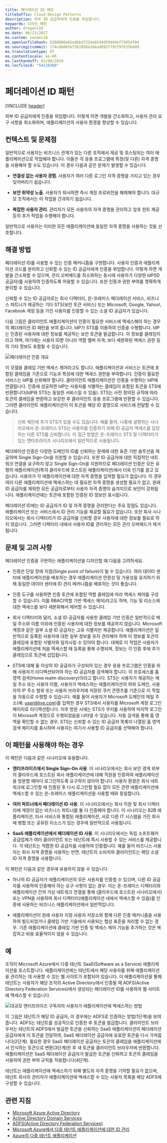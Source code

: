 ```yaml
---
title: 페더레이션 ID 패턴
titleSuffix: Cloud Design Patterns
description: 외부 ID 공급자에게 인증을 위임합니다.
keywords: 디자인 패턴
author: dragon119
ms.date: 06/23/2017
ms.custom: seodec18
ms.openlocfilehash: b268000a81edbb2f224a9244d5949def75854f04
ms.sourcegitcommit: 1f4cdb08fe73b1956e164ad692f792f9f635b409
ms.translationtype: HT
ms.contentlocale: ko-KR
ms.lasthandoff: 01/08/2019
ms.locfileid: "54110360"
---
```

# <a name="federated-identity-pattern"></a>페더레이션 ID 패턴

[!INCLUDE [header](../_includes/header.md)]

외부 ID 공급자에게 인증을 위임합니다. 이렇게 하면 개발을 간소화하고, 사용자 관리 요구 사항을 최소화하며, 애플리케이션의 사용자 환경을 향상할 수 있습니다.

## <a name="context-and-problem"></a>컨텍스트 및 문제점

일반적으로 사용자는 비즈니스 관계가 있는 다른 조직에서 제공 및 호스팅되는 여러 애플리케이션으로 작업해야 합니다. 이들은 각 응용 프로그램에 특정(및 다른) 자격 증명을 사용해야 할 수도 있습니다. 이 경우 다음과 같은 문제가 발생할 수 있습니다.

- **연결성 없는 사용자 경험**. 사용자가 여러 다른 로그인 자격 증명을 가지고 있는 경우 잊어버리기 쉽습니다.

- **보안 취약성 노출**. 사용자가 퇴사하면 즉시 계정 프로비전을 해제해야 합니다. 대규모 조직에서는 이 작업을 간과하기 쉽습니다.

- **복잡한 사용자 관리**. 관리자가 모든 사용자의 자격 증명을 관리하고 암호 힌트 제공 등의 추가 작업을 수행해야 합니다.

일반적으로 사용자는 이러한 모든 애플리케이션에 동일한 자격 증명을 사용하는 것을 선호합니다.

## <a name="solution"></a>해결 방법

페더레이션 ID를 사용할 수 있는 인증 메커니즘을 구현합니다. 사용자 인증과 애플리케이션 코드를 분리하고 신뢰할 수 있는 ID 공급자에게 인증을 위임합니다. 이렇게 하면 개발을 간소화할 수 있으며, 관리 오버헤드를 최소화하는 동시에 사용자가 다양한 IdP(ID 공급자)를 사용하여 인증하도록 허용할 수 있습니다. 또한 인증과 권한 부여를 명확하게 분리할 수 있습니다.

신뢰할 수 있는 ID 공급자로는 회사 디렉터리, 온-프레미스 페더레이션 서비스, 비즈니스 파트너가 제공하는 기타 STS(보안 토큰 서비스) 또는 Microsoft, Google, Yahoo!, Facebook 계정 등을 가진 사용자를 인증할 수 있는 소셜 ID 공급자가 있습니다.

다음 그림은 클라이언트 애플리케이션이 인증이 필요한 서비스에 액세스해야 하는 경우의 페더레이션 ID 패턴을 보여 줍니다. IdP가 STS를 이용하여 인증을 수행합니다. IdP는 인증된 사용자에 대한 정보를 제공하는 보안 토큰을 발급합니다. 이 정보를 클레임이라고 하며, 여기에는 사용자 ID뿐 아니라 역할 멤버 자격, 보다 세분화된 액세스 권한 등의 기타 정보도 포함될 수 있습니다.

![페더레이션 인증 개요](./_images/federated-identity-overview.png)

이 모델을 클레임 기반 액세스 제어라고도 합니다. 애플리케이션과 서비스는 토큰에 포함된 클레임을 기준으로 기능과 특성에 대한 액세스 권한을 부여합니다. 인증이 필요한 서비스는 IdP를 신뢰해야 합니다. 클라이언트 애플리케이션은 인증을 수행하는 IdP에 연결됩니다. 인증에 성공하면 IdP는 사용자를 식별하는 클레임이 포함된 토큰을 STS에 반환합니다(IdP와 STS는 동일한 서비스일 수 있음). STS는 사전 정의된 규칙에 따라 토큰의 클레임을 변환하고 보강한 후 클라이언트 응용 프로그램에 반환할 수 있습니다. 그러면 클라이언트 애플리케이션이 이 토큰을 해당 ID 증명으로 서비스에 전달할 수 있습니다.

> 신뢰 체인에 추가 STS가 있을 수도 있습니다. 예를 들어, 나중에 설명하는 시나리오에서 온-프레미스 STS는 사용자를 인증하기 위해 ID 공급자 액세스를 담당하는 다른 STS를 신뢰합니다. 이 접근 방법은 온-프레미스 STS 및 디렉터리가 있는 엔터프라이즈 시나리오에서 일반적으로 사용됩니다.

페더레이션 인증은 다양한 도메인의 ID를 신뢰하는 문제에 대한 표준 기반 솔루션을 제공하며 Single Sign-On을 지원할 수 있습니다. 또한 ID 공급자에 대한 직접적인 네트워크 연결을 요구하지 않고 Single Sign-On을 지원하므로 페더레이션 인증은 모든 유형의 애플리케이션(특히 클라우드에 호스트된 애플리케이션)에서 더욱 인기를 끌고 있습니다. 사용자가 각 애플리케이션에 대한 자격 증명을 입력할 필요가 없습니다. 이 경우 여러 다른 애플리케이션에 액세스하는 데 필요한 자격 증명을 생성할 필요가 없고, 원래 ID 공급자를 제외한 모든 공급자로부터 사용자 자격 증명이 숨겨지므로 보안이 강화됩니다. 애플리케이션에는 토큰에 포함된 인증된 ID 정보만 표시됩니다.

페더레이션 ID에는 ID 공급자가 ID 및 자격 증명을 관리한다는 주요 장점도 있습니다. 애플리케이션 또는 서비스에서 ID 관리 기능을 제공할 필요가 없습니다. 또한 회사 시나리오에서는 회사 디렉터리가 ID 공급자를 신뢰할 경우 사용자에 대한 정보를 필요로 하지 않습니다. 그러면 디렉터리 내에서 사용자 ID를 관리하는 모든 관리 오버헤드가 제거됩니다.

## <a name="issues-and-considerations"></a>문제 및 고려 사항

페더레이션 인증을 구현하는 애플리케이션을 디자인할 때 다음을 고려하세요.

- 인증은 단일 장애 지점(Single point of failure)이 될 수 있습니다. 여러 데이터 센터에 애플리케이션을 배포하는 경우 애플리케이션 안정성 및 가용성을 유지하기 위해 동일한 데이터 센터에 ID 관리 메커니즘을 배포하는 것이 좋습니다.

- 인증 도구를 사용하면 인증 토큰에 포함된 역할 클레임에 따라 액세스 제어를 구성할 수 있습니다. 이를 RBAC(역할 기반 액세스 제어)라고도 하며, 기능 및 리소스에 대한 액세스를 보다 세분화해서 제어할 수 있습니다.

- 회사 디렉터리와 달리, 소셜 ID 공급자를 사용한 클레임 기반 인증은 일반적으로 메일 주소와 이름 이외에 인증된 사용자에 대한 정보를 제공하지 않습니다. Microsoft 계정과 같은 일부 소셜 ID 공급자는 고유 식별자만 제공합니다. 애플리케이션은 일반적으로 등록된 사용자에 대한 일부 정보를 유지 관리해야 하며 이 정보를 토큰의 클레임에 포함된 식별자와 일치시킬 수 있어야 합니다. 대체로 이 작업은 사용자가 애플리케이션에 처음 액세스할 때 등록을 통해 수행되며, 정보는 각 인증 후에 추가 클레임으로 토큰에 삽입됩니다.

- STS에 대해 둘 이상의 ID 공급자가 구성되어 있는 경우 응용 프로그램은 인증을 위해 사용자가 리디렉션되어야 하는 ID 공급자를 검색해야 합니다. 이 프로세스를 홈 영역 검색(Home realm discovery)이라고 합니다. STS는 사용자가 제공하는 메일 주소 또는 사용자 이름, 사용자가 액세스하는 애플리케이션의 하위 도메인, 사용자의 IP 주소 범위 또는 사용자 브라우저에 저장된 쿠키 콘텐츠를 기준으로 이 작업을 자동으로 수행할 수 있습니다. 예를 들어 사용자가 Microsoft 도메인의 메일 주소(예: user@live.com)를 입력한 경우 STS에서 사용자를 Microsoft 계정 로그인 페이지로 리디렉션합니다. 이후 방문 시에는 STS가 쿠키를 사용하여 마지막 로그인이 Microsoft 계정으로 수행되었음을 나타낼 수 있습니다. 자동 검색을 통해 홈 영역을 확인할 수 없는 경우, STS는 신뢰할 수 있는 ID 공급자 목록이 나열된 홈 영역 검색 페이지를 표시하며 사용자는 여기서 사용할 ID 공급자를 선택해야 합니다.

## <a name="when-to-use-this-pattern"></a>이 패턴을 사용해야 하는 경우

이 패턴은 다음과 같은 시나리오에 유용합니다.

- **엔터프라이즈에서 Single Sign-On 사용**. 이 시나리오에서는 회사 보안 경계 외부의 클라우드에 호스트된 회사 애플리케이션에 대해 직원을 인증하여 애플리케이션을 방문할 때마다 로그인하도록 요구하지 않아야 합니다. 사용자 환경은 회사 네트워크에 로그인할 때 인증된 후 다시 로그인할 필요 없이 모든 관련 애플리케이션에 액세스할 수 있는 온-프레미스 애플리케이션을 사용할 때와 동일합니다.

- **여러 파트너에서 페더레이션 ID 사용**. 이 시나리오에서는 회사 직원 및 회사 디렉터리에 계정이 없는 비즈니스 파트너를 둘 다 인증해야 합니다. 이 시나리오는 B2B 애플리케이션, 타사 서비스와 통합된 애플리케이션, 서로 다른 IT 시스템을 가진 회사에 병합 또는 공유된 리소스가 있는 경우에 일반적으로 사용됩니다.

- **SaaS 애플리케이션에서 페더레이션 ID 사용**. 이 시나리오에서는 독립 소프트웨어 공급업체가 여러 클라이언트 또는 테넌트에 즉시 사용할 수 있는 서비스를 제공합니다. 각 테넌트는 적합한 ID 공급자를 사용하여 인증합니다. 예를 들어 비즈니스 사용자는 회사 자격 증명을 사용하는 반면, 테넌트의 소비자와 클라이언트는 해당 소셜 ID 자격 증명을 사용합니다.

이 패턴은 다음과 같은 경우에 유용하지 않을 수 있습니다.

- 하나의 ID 공급자가 애플리케이션의 모든 사용자를 인증할 수 있으며, 다른 ID 공급자를 사용하여 인증해야 하는 요구 사항이 없는 경우. 이는 온-프레미스 디렉터리와 애플리케이션 간의 가상 네트워크 연결을 통해 (클라우드에 호스트된 시나리오에서) 또는 VPN을 사용하여 회사 디렉터리(애플리케이션 내에서 액세스할 수 있음)를 인증에 사용하는 비즈니스 애플리케이션에서 일반적입니다.

- 애플리케이션이 원래 사용자 지정 사용자 저장소와 함께 다른 인증 메커니즘을 사용하여 빌드되었거나 클레임 기반 기술에서 사용되는 협상 표준을 처리할 수 없는 경우. 기존 애플리케이션에 클레임 기반 인증 및 액세스 제어 기능을 추가하는 것은 복잡하고 비용 효율적이지 않을 수 있습니다.

## <a name="example"></a>예

조직이 Microsoft Azure에서 다중 테넌트 SaaS(Software as a Service) 애플리케이션을 호스트합니다. 애플리케이션에는 테넌트에서 해당 사용자를 위해 애플리케이션을 관리하는 데 사용할 수 있는 웹 사이트가 포함되어 있습니다. 이 애플리케이션을 통해 테넌트는 사용자가 해당 조직의 Active Directory에서 인증될 때 ADFS(Active Directory Federation Services)에서 생성되는 페더레이션 ID를 사용하여 웹 사이트에 액세스할 수 있습니다.

![대규모 엔터프라이즈 구독자의 사용자가 애플리케이션에 액세스하는 방법](./_images/federated-identity-multitenat.png)

이 그림은 테넌트가 해당 ID 공급자, 이 경우에는 ADFS로 인증하는 방법(1단계)을 보여 줍니다. ADFS는 테넌트를 성공적으로 인증한 후 토큰을 발급합니다. 클라이언트 브라우저는 테넌트의 ADFS에서 발급한 토큰을 신뢰하는 SaaS 애플리케이션의 페더레이션 공급자에게 이 토큰을 전달하여, SaaS 페더레이션 공급자에 유효한 토큰을 다시 가져옵니다(2단계). 필요한 경우 SaaS 페더레이션 공급자는 토큰의 클레임을 애플리케이션에서 인식하는 토큰으로 변환(3단계)한 후 새 토큰을 클라이언트 브라우저에 반환합니다. 애플리케이션은 SaaS 페더레이션 공급자가 발급한 토큰을 신뢰하고 토큰의 클레임을 사용하여 권한 부여 규칙을 적용합니다(4단계).

테넌트는 애플리케이션에 액세스하기 위해 별도의 자격 증명을 기억할 필요가 없으며, 테넌트 회사의 관리자가 애플리케이션에 액세스할 수 있는 사용자 목록을 해당 ADFS에 구성할 수 있습니다.

## <a name="related-guidance"></a>관련 지침

- [Microsoft Azure Active Directory](https://azure.microsoft.com/services/active-directory/)
- [Active Directory Domain Services](https://msdn.microsoft.com/library/bb897402.aspx)
- [ADFS(Active Directory Federation Services)](https://msdn.microsoft.com/library/bb897402.aspx)
- [Microsoft Azure에서 다중 테넌트 애플리케이션에 대한 ID 관리](/azure/architecture/multitenant-identity)
- [Azure의 다중 테넌트 애플리케이션](/azure/dotnet-develop-multitenant-applications)
